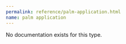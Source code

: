 ```yaml
---
permalink: reference/palm-application.html
name: palm application
---
```


No documentation exists for this type.